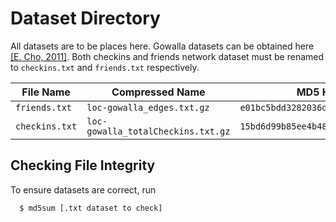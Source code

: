
# Dataset Directory

All datasets are to be places here. Gowalla datasets can be obtained 
here [[E. Cho, 2011]](https://snap.stanford.edu/data/loc-gowalla.html). 
Both checkins and friends network dataset must be renamed to `checkins.txt` 
and `friends.txt` respectively.

| File Name      | Compressed Name                    | MD5 Hash                           |
| -------------- | ---------------------------------- | ---------------------------------- |
| `friends.txt`  | `loc-gowalla_edges.txt.gz`         | `e01bc5bdd3282036d7150865fa17797b` |
| `checkins.txt` | `loc-gowalla_totalCheckins.txt.gz` | `15bd6d99b85ee4b48fa980082286d5a2` |

## Checking File Integrity

To ensure datasets are correct, run

```bash
  $ md5sum [.txt dataset to check]
```